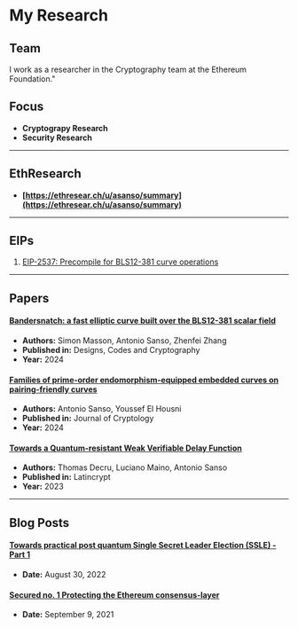 # My Research

## Team
I work as a researcher in the Cryptography team at the Ethereum Foundation."

## Focus
- **Cryptograpy Research**
- **Security Research**

---

## EthResearch
- **[https://ethresear.ch/u/asanso/summary](https://ethresear.ch/u/asanso/summary)**

---

## EIPs
1. [EIP-2537: Precompile for BLS12-381 curve operations](https://eips.ethereum.org/EIPS/eip-2537)

---

## Papers

#### [Bandersnatch: a fast elliptic curve built over the BLS12-381 scalar field](https://eprint.iacr.org/2021/1152.pdf)
- **Authors:** Simon Masson, Antonio Sanso, Zhenfei Zhang 
- **Published in:** Designs, Codes and Cryptography
- **Year:** 2024

#### [Families of prime-order endomorphism-equipped embedded curves on pairing-friendly curves](https://eprint.iacr.org/2023/1662.pdf)
- **Authors:** Antonio Sanso, Youssef El Housni
- **Published in:** Journal of Cryptology
- **Year:** 2024

#### [Towards a Quantum-resistant Weak Verifiable Delay Function](https://eprint.iacr.org/2023/1197.pdf)
- **Authors:** Thomas Decru, Luciano Maino, Antonio Sanso
- **Published in:** Latincrypt
- **Year:** 2023


---

## Blog Posts

#### [Towards practical post quantum Single Secret Leader Election (SSLE) - Part 1](https://crypto.ethereum.org/blog/pq-ssle)
- **Date:** August 30, 2022
  
#### [Secured no. 1 Protecting the Ethereum consensus-layer](https://blog.ethereum.org/2021/09/09/secured-no-1)
- **Date:** September 9, 2021
